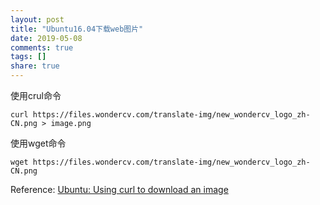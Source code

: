```yaml
---
layout: post
title: "Ubuntu16.04下载web图片"
date: 2019-05-08
comments: true
tags: []
share: true
---
```

使用crul命令

```shell
curl https://files.wondercv.com/translate-img/new_wondercv_logo_zh-CN.png > image.png
```

使用wget命令

```shell
wget https://files.wondercv.com/translate-img/new_wondercv_logo_zh-CN.png
```

Reference:
[Ubuntu: Using curl to download an image](https://stackoverflow.com/questions/32330737/ubuntu-using-curl-to-download-an-image)
